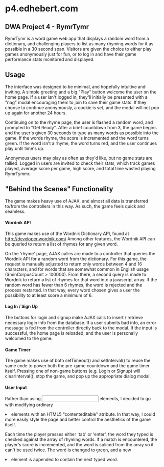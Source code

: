 p4.edhebert.com
===============

## DWA Project 4 - RymrTymr

RymrTymr is a word game web app that displays a random word from a dictionary, and challenging players to list as many rhyming words for it as possible in a 30 second span. Visitors are given the choice to either play games anonymously just for fun, or to log in and have their game performance stats monitored and displayed.


## Usage

The interface was designed to be minimal, and hopefully intuitive and inviting. A simple greeting and a big "Play" button welcome the user on the home page. If a user isn't logged in, they'll initially be presented with a "nag" modal encouraging them to join to save their game stats. If they choose to continue anonymously, a cookie is set, and the modal will not pop up again for another 24 hours.

Continuing on to the rhyme page, the user is flashed a random word, and prompted to "Get Ready". After a brief countdown from 3, the game begins and the user's given 30 seconds to type as many words as possible into the game. If the words rhyme, the score is incremented and the word turns green. If the word isn't a rhyme, the word turns red, and the user continues play until time's up.

Anonymous users may play as often as they'd like, but no game stats are tallied. Logged in users are invited to check their stats, which track games played, average score per game, high score, and total time wasted playing RymrTymmr.

##  "Behind the Scenes" Functionality

The game makes heavy use of AJAX, and almost all data is transferred to/from the controllers in this way. As such, the game feels quick and seamless. 

#### Wordnik API
This game makes use of the Wordnik Dictionary API, found at http://developer.wordnik.com/ Among other features, the Wordnik API can be queried to return a list of rhymes for any given word.

On the 'rhyme' page, AJAX calles are made to a controller that queries the Wordnik API for a random word from the dictionary. For this game, the request is manually adjusted to return only words between 4 and 16 characters, and for words that are somewhat common in English usage ($minCorpusCount > 100000). From there, a second query is made to Wordnik to return a list of rhymes for that word into a javascript array. If the random word has fewer than 6 rhymes, the word is rejected and the process restarted.  In that way, every word chosen gives a user the possibility to at least score a minimum of 6.

#### Log In / Sign Up
The buttons for login and signup make AJAX calls to insert / retrieve necessary login info from the database. If a user submits bad info, an error message is fed from the controller directly back to the modal. If the input is successful, the home page is reloaded, and the user is personally welcomed to the game. 

#### Game Timer
The game makes use of both setTimeout() and setInterval() to reuse the same code to power both the pre-game countdown and the game timer itself. Pressing one of non-game buttons (e.g. Login or Signup) will clearInterval(), stop the game, and pop up the appropriate dialog modal.

#### User Input
Rather than using <input> elements, I decided to go with modifying ordinary <li> elements with an HTML5 "contenteditable" atribute. In that way, I could more easily style the page and better control the aesthetics of the game itself.

Each time the player presses either 'tab' or 'enter', the word they typed is checked against the array of rhyming words. If a match is encountered, the player's score is incremented, and the word is spliced from the array so it can't be used twice. The word is changed to green, and a new <li> element is appended to contain the next typed word.










